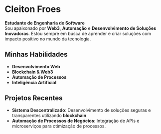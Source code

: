 # Cleiton Froes

**Estudante de Engenharia de Software**  
Sou apaixonado por **Web3**, **Automação** e **Desenvolvimento de Soluções Inovadoras**. Estou sempre em busca de aprender e criar soluções com impacto positivo no mundo da tecnologia.

## Minhas Habilidades
- **Desenvolvimento Web**
- **Blockchain & Web3**
- **Automação de Processos**
- **Inteligência Artificial**

## Projetos Recentes
- **Sistema Descentralizado**: Desenvolvimento de soluções seguras e transparentes utilizando **blockchain**.
- **Automação de Processos de Negócios**: Integração de APIs e microserviços para otimização de processos.
